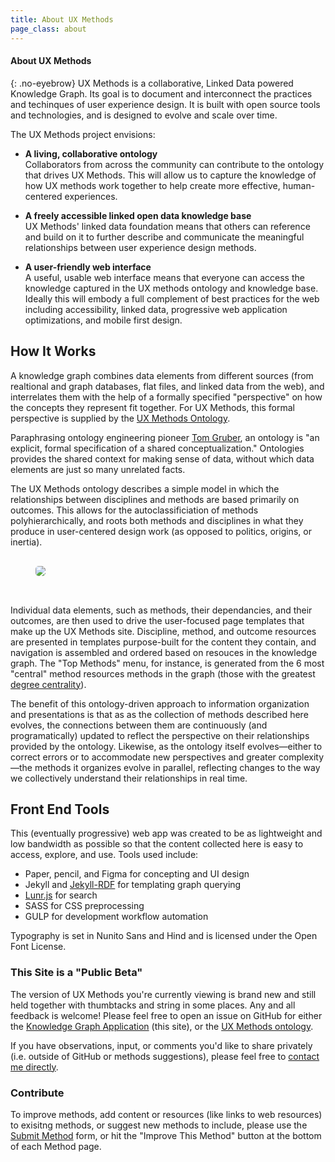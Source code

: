 ```yaml
---
title: About UX Methods
page_class: about
---
```

<section class="resource">
<article>
<section markdown="1">

# About UX Methods 
{: .no-eyebrow}
UX Methods is a collaborative, Linked Data powered Knowledge Graph. Its goal is to document and interconnect the practices and techinques of user experience design. It is built with open source tools and technologies, and is designed to evolve and scale over time.

The UX Methods project envisions: 

- **A living, collaborative ontology**  
Collaborators from across the community can contribute to the ontology that drives UX Methods. This will allow us to capture the knowledge of how UX methods work together to help create more effective, human-centered experiences.

- **A freely accessible linked open data knowledge base**  
UX Methods' linked data foundation means that others can reference and build on it to further describe and communicate the meaningful relationships between user experience design methods. 

- **A user-friendly web interface**  
A useful, usable web interface means that everyone can access the knowledge captured in the UX methods ontology and knowledge base. Ideally this will embody a full complement of best practices for the web including accessibility, linked data, progressive web application optimizations, and mobile first design. 

## How It Works
A knowledge graph combines data elements from different sources (from realtional and graph databases, flat files, and linked data from the web), and interrelates them with the help of a formally specified "perspective" on how the concepts they represent fit together. For UX Methods, this formal perspective is supplied by the [UX Methods Ontology]({{site.ontology_repo}}). 

Paraphrasing ontology engineering pioneer [Tom Gruber](http://www-ksl.stanford.edu/kst/what-is-an-ontology.html), an ontology is "an  explicit, formal specification of a shared conceptualization." Ontologies provides the shared context for making sense of data, without which data elements are just so many unrelated facts. 

The UX Methods ontology describes a simple model in which the relationships between disciplines and methods are based primarily on outcomes. This allows for the autoclassificiation of methods polyhierarchically, and roots both methods and disciplines in what they produce in user-centered design work (as opposed to politics, origins, or inertia).

<figure>
  <img style="border-radius: 5px; margin: 1rem 0 2rem;" src="https://user-images.githubusercontent.com/3710835/99914748-582cd280-2cb4-11eb-8cf7-3d4709e98c0a.png">
</figure>

Individual data elements, such as methods, their dependancies, and their outcomes, are then used to drive the user-focused page templates that make up the UX Methods site. Discipline, method, and outcome resources are presented in templates purpose-built for the content they contain, and navigation is assembled and ordered based on resouces in the knowledge graph. The "Top Methods" menu, for instance, is generated from the 6 most "central" method resources methods in the graph (those with the greatest [degree centrality](https://en.wikipedia.org/wiki/Centrality)). 

The benefit of this ontology-driven approach to information organization and presentations is that as as the collection of methods described here evolves, the connections between them are continuously (and programatically) updated to reflect the perspective on their relationships provided by the ontology. Likewise, as the ontology itself evolves&mdash;either to correct errors or to accommodate new perspectives and greater complexity&mdash;the methods it organizes evolve in parallel, reflecting changes to the way we collectively understand their relationships in real time. 

## Front End Tools
This (eventually progressive) web app was created to be as lightweight and low bandwidth as possible so that the content collected here is easy to access, explore, and use. Tools used include: 

- Paper, pencil, and Figma for concepting and UI design
- Jekyll and [Jekyll-RDF](https://github.com/AKSW/jekyll-rdf) for templating graph querying
- [Lunr.js](https://lunrjs.com/) for search
- SASS for CSS preprocessing
- GULP for development workflow automation

Typography is set in Nunito Sans and Hind and is licensed under the Open Font License. 
</section>
</article>

<aside markdown="1">

### This Site is a "Public Beta"
The version of UX Methods you're currently viewing is brand new and still held together with thumbtacks and string in some places. Any and all feedback is welcome! Please feel free to open an issue on GitHub for either the [Knowledge Graph Application]({{site.kg_repo}}/issues) (this site), or the [UX Methods ontology]({{site.ontology_repo}}/issues). 

If you have observations, input, or comments you'd like to share privately (i.e. outside of GitHub or methods suggestions), please feel free to [contact me directly](https://www.andyfitzgeraldconsulting.com/contact/).

### Contribute
To improve methods, add content or resources (like links to web resources) to exisitng methods, or suggest new methods to include, please use the [Submit Method](/submit-method) form, or hit the "Improve This Method" button at the bottom of each Method page. 
</aside>
</section>